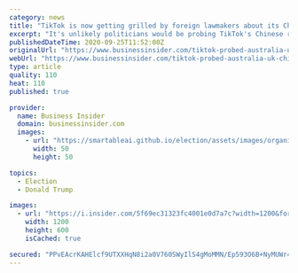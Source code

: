 ```yaml
---
category: news
title: "TikTok is now getting grilled by foreign lawmakers about its Chinese roots thanks to Trump"
excerpt: "It's unlikely politicians would be probing TikTok's Chinese roots if it wasn't for Trump."
publishedDateTime: 2020-09-25T11:52:00Z
originalUrl: "https://www.businessinsider.com/tiktok-probed-australia-uk-chinese-roots-trump-2020-9"
webUrl: "https://www.businessinsider.com/tiktok-probed-australia-uk-chinese-roots-trump-2020-9"
type: article
quality: 110
heat: 110
published: true

provider:
  name: Business Insider
  domain: businessinsider.com
  images:
    - url: "https://smartableai.github.io/election/assets/images/organizations/businessinsider.com-50x50.jpg"
      width: 50
      height: 50

topics:
  - Election
  - Donald Trump

images:
  - url: "https://i.insider.com/5f69ec31323fc4001e0d7a7c?width=1200&format=jpeg"
    width: 1200
    height: 600
    isCached: true

secured: "PPvEAcrKAHElcf9UTXXHqN8i2a0V760SWyIlS4gMoMMN/Ep593O6B+NyMUWr4FVgcDFOwNWFHaODYtX7hMWKnMTlV/dEEeyOfxdHCy8D8VJHw8GagBL9FySG/Q/C6QfeVHnE1GYBWYPrKONF9GqsCmq4MQN2yXYf9/c4Y3aShvZblvqRpd6sCjaa/rw51L+5FzKDiQvBqBIR+pcv03xa0uTjECtCXnQUTp+GVMQRiV5BY/aJuNI2oI4Kz1+DjMk1N3uHEhS5xYDmPt7Owl+W5Xqgd1UVn4MIO+bikVk325Ax8eDBInCxH58ypMMH0xIjI5+TpsDKqrnnZsvtk30mlleWxF2v85fd2ig8DHIDC6A=;u8VKiF7uCl1sAUKwF+Q5SQ=="
---
```


